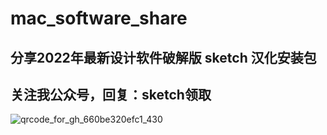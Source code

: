 # mac_software_share
## 分享2022年最新设计软件破解版 sketch 汉化安装包
## 关注我公众号，回复：sketch领取
![qrcode_for_gh_660be320efc1_430](https://user-images.githubusercontent.com/15810690/187062082-a65c708d-8fdf-45d1-ac0f-a835a69aebd5.jpg)
